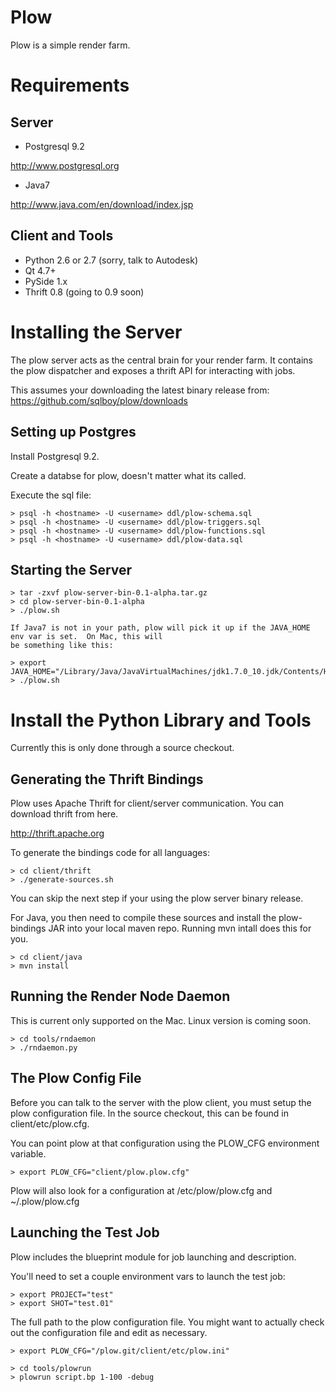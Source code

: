 Plow
====

Plow is a simple render farm.

Requirements
============

Server
------

* Postgresql 9.2

http://www.postgresql.org

* Java7

http://www.java.com/en/download/index.jsp

Client and Tools
----------------

* Python 2.6 or 2.7 (sorry, talk to Autodesk)
* Qt 4.7+
* PySide 1.x
* Thrift 0.8 (going to 0.9 soon)

Installing the Server
=====================

The plow server acts as the central brain for your render farm.  It contains the plow
dispatcher and exposes a thrift API for interacting with jobs.

This assumes your downloading the latest binary release from:
https://github.com/sqlboy/plow/downloads

Setting up Postgres
-------------------

Install Postgresql 9.2.

Create a databse for plow, doesn't matter what its called.

Execute the sql file:

    > psql -h <hostname> -U <username> ddl/plow-schema.sql
    > psql -h <hostname> -U <username> ddl/plow-triggers.sql
    > psql -h <hostname> -U <username> ddl/plow-functions.sql
    > psql -h <hostname> -U <username> ddl/plow-data.sql


Starting the Server
-------------------

    > tar -zxvf plow-server-bin-0.1-alpha.tar.gz
    > cd plow-server-bin-0.1-alpha
    > ./plow.sh

    If Java7 is not in your path, plow will pick it up if the JAVA_HOME env var is set.  On Mac, this will
    be something like this:

    > export JAVA_HOME="/Library/Java/JavaVirtualMachines/jdk1.7.0_10.jdk/Contents/Home"
    > ./plow.sh


Install the Python Library and Tools
====================================

Currently this is only done through a source checkout.


Generating the Thrift Bindings
------------------------------

Plow uses Apache Thrift for client/server communication.  You can download thrift from here.

http://thrift.apache.org

To generate the bindings code for all languages:

    > cd client/thrift
    > ./generate-sources.sh

You can skip the next step if your using the plow server binary release.

For Java, you then need to compile these sources and install the plow-bindings JAR into your local maven repo.  Running
mvn intall does this for you.

    > cd client/java
    > mvn install


Running the Render Node Daemon
------------------------------

This is current only supported on the Mac.  Linux version is coming soon.

    > cd tools/rndaemon
    > ./rndaemon.py


The Plow Config File
--------------------

Before you can talk to the server with the plow client, you must setup the plow
configuration file.  In the source checkout, this can be found in client/etc/plow.cfg.

You can point plow at that configuration using the PLOW_CFG environment variable.

    > export PLOW_CFG="client/plow.plow.cfg"

Plow will also look for a configuration at /etc/plow/plow.cfg and ~/.plow/plow.cfg


Launching the Test Job
----------------------

Plow includes the blueprint module for job launching and description.

You'll need to set a couple environment vars to launch the test job:

    > export PROJECT="test"
    > export SHOT="test.01"

The full path to the plow configuration file.  You might want to actually
check out the configuration file and edit as necessary.

    > export PLOW_CFG="/plow.git/client/etc/plow.ini"

    > cd tools/plowrun
    > plowrun script.bp 1-100 -debug

